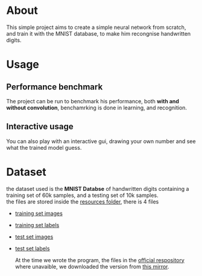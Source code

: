 # About

This simple project aims to create a simple neural network from scratch, and train it with the MNIST database, to make him recongnise handwritten digits.

# Usage

## Performance benchmark

The project can be run to benchmark his performance, both **with and without convolution**,
benchamrking is done in learning, and recognition.

## Interactive usage

You can also play with an interactive gui, drawing your own number and see what the trained model guess.

# Dataset

the dataset used is the **MNIST Databse** of handwritten digits containing a training set of 60k samples, and a testing set of 10k samples.\
the files are stored inside the [resources folder](./resources/), there is 4 files

- [training set images](./resources/train-images-idx3-ubyte.gz)
- [training set labels](./resources/train-images-idx1-ubyte.gz)
- [test set images](./resources/t10k-images-idx3-ubyte.gz)
- [test set labels](./resources/train-images-idx1-ubyte.gz)

  At the time we wrote the program, the files in the [official respository](http://yann.lecun.com/exdb/mnist/) where unavaible, we downloaded the version from [this mirror](https://github.com/mkolod/MNIST).
